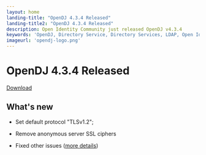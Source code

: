 ```yaml
---
layout: home
landing-title: "OpenDJ 4.3.4 Released"
landing-title2: "OpenDJ 4.3.4 Released"
description: Open Identity Community just released OpenDJ v4.3.4
keywords: 'OpenDJ, Directory Service, Directory Services, LDAP, Open Identity Platform, JDK, JDK11, Docker, OpenShift'
imageurl: 'opendj-logo.png'
---
```

# OpenDJ 4.3.4 Released
[Download](https://github.com/OpenIdentityPlatform/OpenDJ/releases/tag/4.3.4)
## What's new
* Set default protocol "TLSv1.2";
* Remove anonymous server SSL ciphers

* Fixed other issues ([more details](https://github.com/OpenIdentityPlatform/OpenDJ/compare/81d03a4f69ddefa02d2fe9a87565b1d127753c14...9a957ec6139ff3ab62490c4480b48e90322bd104))
